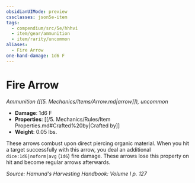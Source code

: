 ```yaml
---
obsidianUIMode: preview
cssclasses: json5e-item
tags:
  - compendium/src/5e/hhhvi
  - item/gear/ammunition
  - item/rarity/uncommon
aliases:
  - Fire Arrow
one-hand-damage: 1d6 F
---
```

# Fire Arrow
*Ammunition ([[5. Mechanics/Items/Arrow.md\|arrow]]), uncommon*  

- **Damage**: 1d6 F
- **Properties**: [[/5. Mechanics/Rules/Item Properties.md#Crafted%20by\|Crafted by]]
- **Weight**: 0.05 lbs.

These arrows combust upon direct piercing organic material. When you hit a target successfully with this arrow, you deal an additional `dice:1d6|noform|avg` (`1d6`) fire damage. These arrows lose this property on hit and become regular arrows afterwards.

*Source: Hamund's Harvesting Handbook: Volume I p. 127*

